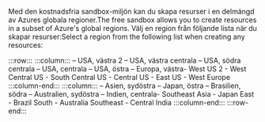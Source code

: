 <span data-ttu-id="1e903-101">Med den kostnadsfria sandbox-miljön kan du skapa resurser i en delmängd av Azures globala regioner.</span><span class="sxs-lookup"><span data-stu-id="1e903-101">The free sandbox allows you to create resources in a subset of Azure's global regions.</span></span> <span data-ttu-id="1e903-102">Välj en region från följande lista när du skapar resurser:</span><span class="sxs-lookup"><span data-stu-id="1e903-102">Select a region from the following list when creating any resources:</span></span>

:::row:::
    :::column:::
        <span data-ttu-id="1e903-103">– USA, västra 2 – USA, västra centrala – USA, södra centrala – USA, centrala – USA, östra – Europa, västra</span><span class="sxs-lookup"><span data-stu-id="1e903-103">- West US 2 - West Central US - South Central US - Central US - East US - West Europe</span></span> :::column-end:::
    :::column:::
        <span data-ttu-id="1e903-104">– Asien, sydöstra – Japan, östra – Brasilien, södra – Australien, sydöstra – Indien, centrala</span><span class="sxs-lookup"><span data-stu-id="1e903-104">- Southeast Asia - Japan East - Brazil South - Australia Southeast - Central India</span></span> :::column-end:::
:::row-end:::